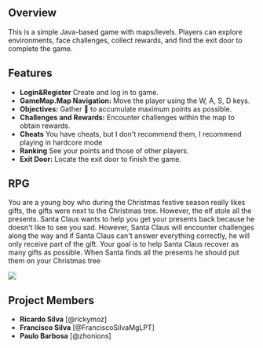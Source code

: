 ## Overview
This is a simple Java-based game with maps/levels. Players can explore environments, face challenges, collect rewards, and find the exit door to complete the game.

## Features
- **Login&Register** Create and log in to game.
- **GameMap.Map Navigation:** Move the player using the W, A, S, D keys.
- **Objectives:** Gather 🎁 to accumulate maximum points as possible.
- **Challenges and Rewards:** Encounter challenges within the map to obtain rewards.
- **Cheats** You have cheats, but I don't recommend them, I recommend playing in hardcore mode
- **Ranking** See your points and those of other players.
- **Exit Door:** Locate the exit door to finish the game.

## RPG
You are a young boy who during the Christmas festive season really likes gifts, the gifts were next to the Christmas tree.
However, the elf stole all the presents.
Santa Claus wants to help you get your presents back because he doesn't like to see you sad.
However, Santa Claus will encounter challenges along the way and if Santa Claus can't answer everything correctly, he will only receive part of the gift. 
Your goal is to help Santa Claus recover as many gifts as possible.
When Santa finds all the presents he should put them on your Christmas tree

<img src="GroupRPG.drawio.png">

## Project Members
- **Ricardo Silva** [@rickymoz]
- **Francisco Silva** [@FranciscoSilvaMgLPT]
- **Paulo Barbosa** [@zhonions]

